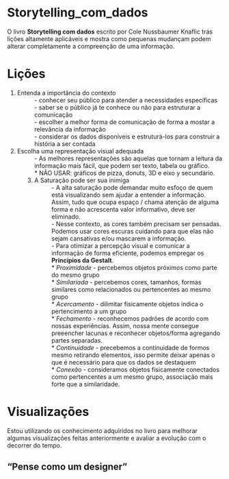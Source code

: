 # Storytelling_com_dados
O livro <b>Storytelling com dados</b> escrito por Cole Nussbaumer Knaflic trás lições altamente aplicáveis e mostra como pequenas mudançam podem alterar completamente a compreenção de uma informação.

<h1> Lições </h1>
<ol>
  <li>Entenda a importância do contexto</li>
    <dd>- conhecer seu público para atender a necessidades específicas</dd>
    <dd>- saber se o público já te conhece ou não para estruturar a comunicação</dd>
    <dd>- escolher a melhor forma de comunicação de forma a mostar a relevância da informação</dd>
    <dd>- considerar os dados disponíveis e estruturá-los para construir a história a ser contada</dd>
  <li>Escolha uma representação visual adequada
    <dd>- As melhores representações são aquelas que tornam a leitura da informação mais fácil, que podem ser texto, tabela ou gráfico.
    <dd>* NÃO USAR: gráficos de pizza, donuts, 3D e eixo y secundário.
  <li>A Saturação pode ser sua inimiga
    <dd>- A alta saturação pode demandar muito esfoço de quem está visualizando sem ajudar a entender a informação. Assim, tudo que ocupa espaço / chama atenção de alguma forma e não acrescenta valor informativo, deve ser eliminado.
    <dd>- Nesse contexto, as cores também precisam ser pensadas. Podemos usar cores escuras cuidando para que elas não sejam cansativas e/ou mascarem a informação.
    <dd>- Para otimizar a percepção visual e comunicar a informação de forma eficiente, podemos empregar os <b>Princípios da Gestalt</b>.
    <dd>*  <i>Proximidade</i> - percebemos objetos próximos como parte do mesmo grupo
    <dd>* <i>Similariada</i> - percebemos cores, tamanhos, formas similares como relacionados ou pertencentes ao mesmo grupo
    <dd>* <i>Acercamento</i> - dilimitar fisicamente objetos indica o pertencimento a um grupo
    <dd>* <i>Fechamento</i> - reconhecemos padrões de acordo com nossas experiências. Assim, nossa mente consegue preeencher lacunas e reconhecer objetos/forma agregando partes separadas. 
    <dd>* <i>Continuidade</i> - precebemos a continuidade de formos mesmo retirando elementos, isso permite deixar apenas o que é necessário para que os dados se destaquem
    <dd>* <i>Conexão</i> - consideramos objetos fisicamente conectados como pertencentes a um mesmo grupo, associação mais forte que a similaridade.
</ol>
  
  <h1>Visualizações</h1>
    <p>Estou utilizando os conhecimento adquiridos no livro para melhorar algumas visualizações feitas anteriormente e avaliar a evolução com o decorrer do tempo.
  
  <h2><q>Pense como um designer</q></h1>
